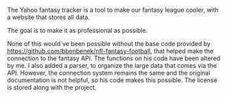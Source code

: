 The Yahoo fantasy tracker is a tool to make our fantasy league cooler, with a website that stores all data.

The goal is to make it as professional as possible.

None of this would´ve been possible without the base code provided by https://github.com/bbenbenek/nfl-fantasy-football, that helped make the connection to the fantasy API. The functions on his code have been altered by me. I also added a parser, to organize the large data that comes via the API. However, the connection system remains the same and the original documentation is not helpful, so his code makes this possible. The license is stored along with the project.
